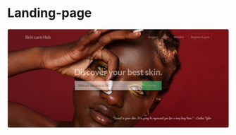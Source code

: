# Landing-page
![Landing Image](https://raw.githubusercontent.com/niss-shana/Landing-page/e0bcc5196835cd4af4e962ac24b48fa4c57fe4ce/Screenshot%202024-07-06%20115001.png)
